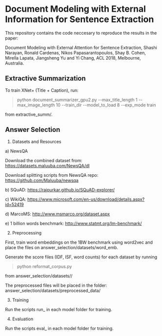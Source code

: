 # Document Modeling with External Information for Sentence Extraction

This repository contains the code neccesary to reproduce the results in the paper: 

Document Modeling with External Attention for Sentence Extraction, Shashi Narayan, Ronald Cardenas, Nikos Papasarantopoulos, Shay B. Cohen, Mirella Lapata, Jiangsheng Yu and Yi Chang, ACL 2018, Melbourne, Australia.



## Extractive Summarization

To train XNet+ (Title + Caption), run:
> python document_summarizer_gpu2.py --max_title_length 1 --max_image_length 10 --train_dir <my-training-dir> --model_to_load 8 --exp_mode train

from extractive_summ/.


## Answer Selection


1. Datasets and Resources

a) NewsQA

Download the combined dataset from: https://datasets.maluuba.com/NewsQA/dl

Download splitting scripts from NewsQA repo: https://github.com/Maluuba/newsqa

b) SQuAD: https://rajpurkar.github.io/SQuAD-explorer/

c) WikiQA: https://www.microsoft.com/en-us/download/details.aspx?id=52419

d) MarcoMS: http://www.msmarco.org/dataset.aspx

e) 1 billion words benchmark: http://www.statmt.org/lm-benchmark/


2. Preprocessing

First, train word embeddings on the 1BW benchmark using word2vec and place the files on answer_selection/datasets/word_emb.

Generate the score files (IDF, ISF, word counts) for each dataset by running 

> python reformat_corpus.py

from answer_selection/datasets/<dataset>/

The preprocessed files will be placed in the folder: answer_selection/datasets/preprocessed_data/<dataset>


3. Training

Run the scripts run_<dataset> in each model folder for training.


4. Evaluation

Run the scripts eval_<dataset> in each model folder for training.


